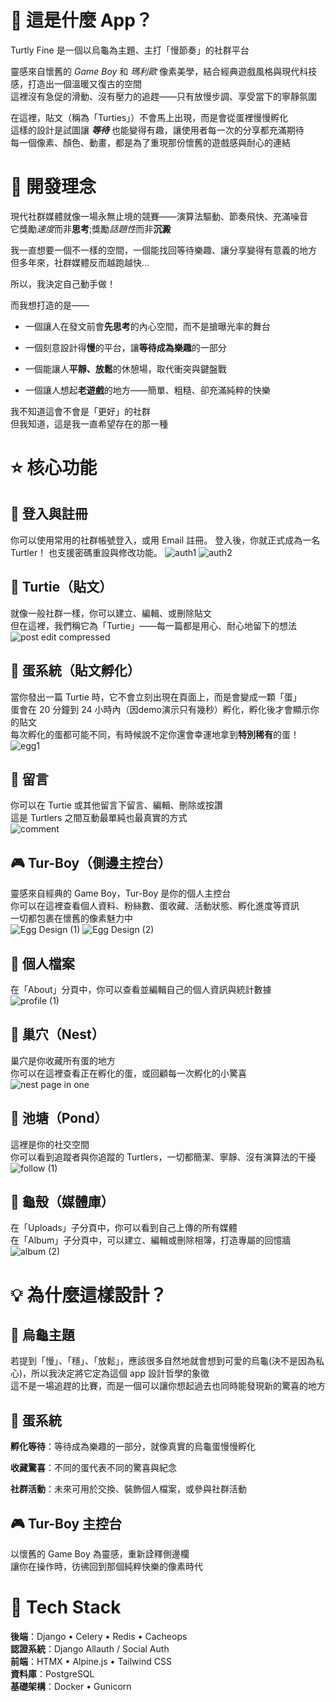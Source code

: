 # 🐢 這是什麼 App？

Turtly Fine 是一個以烏龜為主題、主打「慢節奏」的社群平台  

靈感來自懷舊的 *Game Boy* 和 *瑪利歐* 像素美學，結合經典遊戲風格與現代科技感，打造出一個溫暖又復古的空間  
這裡沒有急促的滑動、沒有壓力的追趕——只有放慢步調、享受當下的寧靜氛圍  

在這裡，貼文（稱為「Turties」）不會馬上出現，而是會從蛋裡慢慢孵化  
這樣的設計是試圖讓 ***等待*** 也能變得有趣，讓使用者每一次的分享都充滿期待  
每一個像素、顏色、動畫，都是為了重現那份懷舊的遊戲感與耐心的連結  

# 🎯 開發理念

現代社群媒體就像一場永無止境的競賽——演算法驅動、節奏飛快、充滿噪音  
它獎勵*速度*而非**思考**;獎勵*話題性*而非**沉澱**

我一直想要一個不一樣的空間，一個能找回等待樂趣、讓分享變得有意義的地方  
但多年來，社群媒體反而越跑越快...

所以，我決定自己動手做！

而我想打造的是——

- 一個讓人在發文前會**先思考**的內心空間，而不是搶曝光率的舞台

- 一個刻意設計得**慢**的平台，讓**等待成為樂趣**的一部分

- 一個能讓人**平靜、放鬆**的休憩場，取代衝突與鍵盤戰

- 一個讓人想起**老遊戲**的地方——簡單、粗糙、卻充滿純粹的快樂

我不知道這會不會是「更好」的社群  
但我知道，這是我一直希望存在的那一種

# ⭐ 核心功能
## 🔐 登入與註冊

你可以使用常用的社群帳號登入，或用 Email 註冊。
登入後，你就正式成為一名 Turtler！
也支援密碼重設與修改功能。
![auth1](https://github.com/user-attachments/assets/7d228e5d-314e-41fc-ae75-3a0ea0c95eac)
![auth2](https://github.com/user-attachments/assets/554ebf64-c730-4617-9948-07905ac71e1f)


## 🐢 Turtie（貼文）

就像一般社群一樣，你可以建立、編輯、或刪除貼文  
但在這裡，我們稱它為「Turtie」——每一篇都是用心、耐心地留下的想法  
![post edit compressed](https://github.com/user-attachments/assets/79fda65c-c0b9-484d-b768-e36cce77fc3b)


## 🥚 蛋系統（貼文孵化）

當你發出一篇 Turtie 時，它不會立刻出現在頁面上，而是會變成一顆「蛋」  
蛋會在 20 分鐘到 24 小時內（因demo演示只有幾秒）孵化，孵化後才會顯示你的貼文   
每次孵化的蛋都可能不同，有時候說不定你還會幸運地拿到**特別稀有**的蛋！  
![egg1](https://github.com/user-attachments/assets/73438658-8748-4415-8587-33928b0af825)


## 💬 留言

你可以在 Turtie 或其他留言下留言、編輯、刪除或按讚  
這是 Turtlers 之間互動最單純也最真實的方式  
![comment](https://github.com/user-attachments/assets/653275eb-5ced-4a71-bc58-694e92c4a84b)

## 🎮 Tur-Boy（側邊主控台）

靈感來自經典的 Game Boy，Tur-Boy 是你的個人主控台  
你可以在這裡查看個人資料、粉絲數、蛋收藏、活動狀態、孵化進度等資訊  
一切都包裹在懷舊的像素魅力中  
![Egg Design (1)](https://github.com/user-attachments/assets/608070f9-cc8c-4ab6-aac4-08c9cc4ea01c)
![Egg Design (2)](https://github.com/user-attachments/assets/971ebce6-f9f7-4206-ac2d-0b61642f28c5)


## 👤 個人檔案

在「About」分頁中，你可以查看並編輯自己的個人資訊與統計數據  
![profile (1)](https://github.com/user-attachments/assets/464b2a93-8597-46db-bd7c-fab2c50b12ec)

## 🪺 巢穴（Nest）

巢穴是你收藏所有蛋的地方  
你可以在這裡查看正在孵化的蛋，或回顧每一次孵化的小驚喜  
![nest page in one](https://github.com/user-attachments/assets/386b8a68-e0f8-4d3c-a8ca-e7700ed3a944)

## 🌊 池塘（Pond）

這裡是你的社交空間  
你可以看到追蹤者與你追蹤的 Turtlers，一切都簡潔、寧靜、沒有演算法的干擾  
![follow (1)](https://github.com/user-attachments/assets/df63fa8b-4afb-4ada-aa47-74ceac4d3327)


## 🐚 龜殼（媒體庫）

在「Uploads」子分頁中，你可以看到自己上傳的所有媒體  
在「Album」子分頁中，可以建立、編輯或刪除相簿，打造專屬的回憶牆
![album (2)](https://github.com/user-attachments/assets/f25d6924-1dad-42fe-a2b8-41344d07f87b)


# 💡 為什麼這樣設計？  
## 🐢 烏龜主題

若提到「慢」、「穩」、「放鬆」，應該很多自然地就會想到可愛的烏龜(決不是因為私心)，所以我決定將它定為這個 app 設計哲學的象徵  
這不是一場追趕的比賽，而是一個可以讓你想起過去也同時能發現新的驚喜的地方  

## 🥚 蛋系統

**孵化等待**：等待成為樂趣的一部分，就像真實的烏龜蛋慢慢孵化

**收藏驚喜**：不同的蛋代表不同的驚喜與紀念

**社群活動**：未來可用於交換、裝飾個人檔案，或參與社群活動

## 🎮 Tur-Boy 主控台

以懷舊的 Game Boy 為靈感，重新詮釋側邊欄  
讓你在操作時，彷彿回到那個純粹快樂的像素時代 


# 🧰 Tech Stack

**後端**：Django • Celery • Redis • Cacheops  
**認證系統**：Django Allauth / Social Auth  
**前端**：HTMX • Alpine.js • Tailwind CSS  
**資料庫**：PostgreSQL  
**基礎架構**：Docker • Gunicorn
